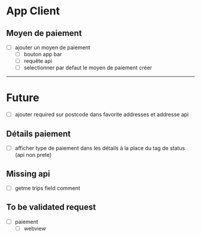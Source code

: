 # App Client

## Moyen de paiement
* [ ] ajouter un moyen de paiement
    - [ ] bouton app bar
    - [ ] requête api
    - [ ] selectionner par defaut le moyen de paiement créer

----

# Future
- [ ] ajouter required sur postcode dans favorite addresses et addresse api

## Détails paiement
- [ ] afficher type de paiement dans les détails à la place du tag de status (api non prete)

## Missing api
- [ ] getme trips field comment

## To be validated request
- [ ] paiement
    - [ ] webview